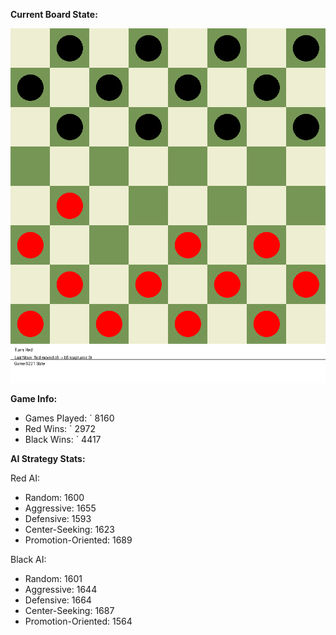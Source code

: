 
**Current Board State:**  
<!-- START_GIF -->
![Checkers Game](./checkers_game.gif)
<!-- END_GIF -->

**Game Info:**  
- Games Played: `<!-- GAMES_PLAYED --> 8160
- Red Wins: `<!-- RED_WINS --> 2972
- Black Wins: `<!-- BLACK_WINS --> 4417

<!-- AI_STATS -->
**AI Strategy Stats:**

Red AI:
- Random: 1600
- Aggressive: 1655
- Defensive: 1593
- Center-Seeking: 1623
- Promotion-Oriented: 1689

Black AI:
- Random: 1601
- Aggressive: 1644
- Defensive: 1664
- Center-Seeking: 1687
- Promotion-Oriented: 1564
